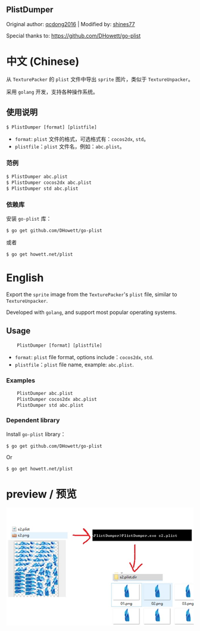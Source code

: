 
PlistDumper
--------------

Original author: [qcdong2016](https://github.com/qcdong2016/PlistDumper) | Modified by: [shines77](https://github.com/shines77/PlistDumper)

Special thanks to: https://github.com/DHowett/go-plist

# 中文 (Chinese)

从 `TexturePacker` 的 `plist` 文件中导出 `sprite` 图片，类似于 `TextureUnpacker`。

采用 `golang` 开发，支持各种操作系统。

## 使用说明

```
$ PlistDumper [format] [plistfile]
```

* `format`: `plist` 文件的格式，可选格式有：`cocos2dx`, `std`。
* `plistfile`：`plist` 文件名，例如：`abc.plist`。

### 范例

```
$ PlistDumper abc.plist
$ PlistDumper cocos2dx abc.plist
$ PlistDumper std abc.plist
```

### 依赖库

安装 `go-plist` 库：

```
$ go get github.com/DHowett/go-plist
```
或者
```
$ go get howett.net/plist
```

# English

Export the `sprite` image from the `TexturePacker`'s  `plist` file, similar to `TextureUnpacker`.

Developed with `golang`, and support most popular operating systems.

## Usage

```
    PlistDumper [format] [plistfile]
```

* `format`: `plist` file format, options include：`cocos2dx`, `std`.
* `plistfile`：`plist` file name, example: `abc.plist`.

### Examples

```
    PlistDumper abc.plist
    PlistDumper cocos2dx abc.plist
    PlistDumper std abc.plist
```

### Dependent library

Install `go-plist` library：

```
$ go get github.com/DHowett/go-plist
```
Or
```
$ go get howett.net/plist
```

# preview / 预览

![preview](./preview.jpg)
